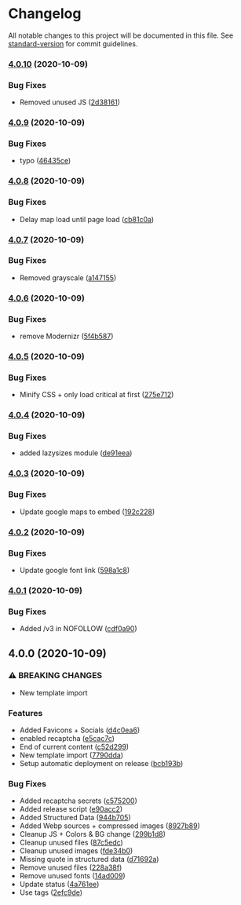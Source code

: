 # Changelog

All notable changes to this project will be documented in this file. See [standard-version](https://github.com/conventional-changelog/standard-version) for commit guidelines.

### [4.0.10](https://github.com/Zenoo/franckdemoute.fr/compare/v4.0.9...v4.0.10) (2020-10-09)


### Bug Fixes

* Removed unused JS ([2d38161](https://github.com/Zenoo/franckdemoute.fr/commit/2d3816183a083d284e3d5a44405607b00efad610))

### [4.0.9](https://github.com/Zenoo/franckdemoute.fr/compare/v4.0.8...v4.0.9) (2020-10-09)


### Bug Fixes

* typo ([46435ce](https://github.com/Zenoo/franckdemoute.fr/commit/46435ce5424e575f0670d4022ad8a0454ff7d0fd))

### [4.0.8](https://github.com/Zenoo/franckdemoute.fr/compare/v4.0.7...v4.0.8) (2020-10-09)


### Bug Fixes

* Delay map load until page load ([cb81c0a](https://github.com/Zenoo/franckdemoute.fr/commit/cb81c0ace4b384045c05caca2a7fe6bd4da5e4b1))

### [4.0.7](https://github.com/Zenoo/franckdemoute.fr/compare/v4.0.6...v4.0.7) (2020-10-09)


### Bug Fixes

* Removed grayscale ([a147155](https://github.com/Zenoo/franckdemoute.fr/commit/a147155f16f3d4c0f9efbe8e7626f1bcfd8a7fed))

### [4.0.6](https://github.com/Zenoo/franckdemoute.fr/compare/v4.0.5...v4.0.6) (2020-10-09)


### Bug Fixes

* remove Modernizr ([5f4b587](https://github.com/Zenoo/franckdemoute.fr/commit/5f4b587a03d19886f873ec66643f451ab3e264a5))

### [4.0.5](https://github.com/Zenoo/franckdemoute.fr/compare/v4.0.4...v4.0.5) (2020-10-09)


### Bug Fixes

* Minify CSS + only load critical at first ([275e712](https://github.com/Zenoo/franckdemoute.fr/commit/275e712328dbb350020509becc80f78d267da373))

### [4.0.4](https://github.com/Zenoo/franckdemoute.fr/compare/v4.0.3...v4.0.4) (2020-10-09)


### Bug Fixes

* added lazysizes module ([de91eea](https://github.com/Zenoo/franckdemoute.fr/commit/de91eeac48d6d673032f0d794a19cccb7e0e403e))

### [4.0.3](https://github.com/Zenoo/franckdemoute.fr/compare/v4.0.2...v4.0.3) (2020-10-09)


### Bug Fixes

* Update google maps to embed ([192c228](https://github.com/Zenoo/franckdemoute.fr/commit/192c2283dc3fda65560ed1580311c6d2d13697e2))

### [4.0.2](https://github.com/Zenoo/franckdemoute.fr/compare/v4.0.1...v4.0.2) (2020-10-09)


### Bug Fixes

* Update google font link ([598a1c8](https://github.com/Zenoo/franckdemoute.fr/commit/598a1c8101d1337d7bf27beeabfdcc17619c61b2))

### [4.0.1](https://github.com/Zenoo/franckdemoute.fr/compare/v4.0.0...v4.0.1) (2020-10-09)


### Bug Fixes

* Added /v3 in NOFOLLOW ([cdf0a90](https://github.com/Zenoo/franckdemoute.fr/commit/cdf0a903b4830d8598ee3895ecb44a63a5acfd6f))

## 4.0.0 (2020-10-09)


### ⚠ BREAKING CHANGES

* New template import

### Features

* Added Favicons + Socials ([d4c0ea6](https://github.com/Zenoo/franckdemoute.fr/commit/d4c0ea63a78b07ddf7a55f622270497c7827c2fe))
* enabled recaptcha ([e5cac7c](https://github.com/Zenoo/franckdemoute.fr/commit/e5cac7c033bbd713bfd52aee925e4a2551e7c91c))
* End of current content ([c52d299](https://github.com/Zenoo/franckdemoute.fr/commit/c52d29930c1e36b665745d8d7f738180cf2840dc))
* New template import ([7790dda](https://github.com/Zenoo/franckdemoute.fr/commit/7790dda2e345c08558da03d0cc424e88141c6b95))
* Setup automatic deployment on release ([bcb193b](https://github.com/Zenoo/franckdemoute.fr/commit/bcb193bc2764e26f84cd07abe73b22e10d6418a6))


### Bug Fixes

* Added recaptcha secrets ([c575200](https://github.com/Zenoo/franckdemoute.fr/commit/c5752005c9b9dcbe166f584d8a8001f0c2baf239))
* Added release script ([e90acc2](https://github.com/Zenoo/franckdemoute.fr/commit/e90acc2dd9c511cbcd763328f5ba88c5dade742e))
* Added Structured Data ([944b705](https://github.com/Zenoo/franckdemoute.fr/commit/944b7050c7ad5fabe12f9740db3bbd178eb1a593))
* Added Webp sources + compressed images ([8927b89](https://github.com/Zenoo/franckdemoute.fr/commit/8927b8976298a6cb1a53ae44ad9a1a9a5a2b688b))
* Cleanup JS + Colors & BG change ([299b1d8](https://github.com/Zenoo/franckdemoute.fr/commit/299b1d8add4ee9d814cf9477ae7e9be0edb02978))
* Cleanup unused files ([87c5edc](https://github.com/Zenoo/franckdemoute.fr/commit/87c5edce41f1457cc2dfc6c890412de1938e31e3))
* Cleanup unused images ([fde34b0](https://github.com/Zenoo/franckdemoute.fr/commit/fde34b0542d04e9f2bca26d015b07174f3a0eaf7))
* Missing quote in structured data ([d71692a](https://github.com/Zenoo/franckdemoute.fr/commit/d71692ae050e75d08ed397d30072158259377aa5))
* Remove unused files ([228a38f](https://github.com/Zenoo/franckdemoute.fr/commit/228a38f09b2ea30e8cd6f88df8870c6bdbfba419))
* Remove unused fonts ([14ad009](https://github.com/Zenoo/franckdemoute.fr/commit/14ad009c25afcc00784f1f8884454c02e22e9b6d))
* Update status ([4a761ee](https://github.com/Zenoo/franckdemoute.fr/commit/4a761ee7357fe2dfb32e3359a0538778bdb96213))
* Use <picture> tags ([2efc9de](https://github.com/Zenoo/franckdemoute.fr/commit/2efc9dee63de2975e78f908465d437de07c0bfb1))
